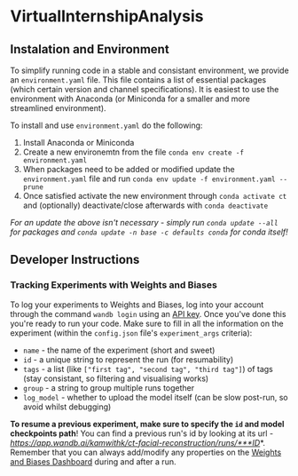 # VirtualInternshipAnalysis
## Instalation and Environment
To simplify running code in a stable and consistant environment, we provide an `environment.yaml` file.
This file contains a list of essential packages (which certain version and channel specifications).
It is easiest to use the environment with Anaconda (or Miniconda for a smaller and more streamlined environment).


To install and use `environment.yaml` do the following:
1. Install Anaconda or Miniconda
2. Create a new environemtn from the file `conda env create -f environment.yaml`
3. When packages need to be added or modified update the `environment.yaml` file and run `conda env update -f environment.yaml --prune`
4. Once satisfied activate the new environment through `conda activate ct` and (optionally) deactivate/close afterwards with `conda deactivate`

*For an update the above isn't necessary - simply run `conda update --all` for packages and `conda update -n base -c defaults conda` for conda itself!*

## Developer Instructions
### Tracking Experiments with Weights and Biases
To log your experiments to Weights and Biases, log into your account through the command `wandb login` using an [API key](https://app.wandb.ai/authorize).
Once you've done this you're ready to run your code.
Make sure to fill in all the information on the experiment (within the `config.json` file's `experiment_args` criteria):
* `name` - the name of the experiment (short and sweet)
* `id` - a unique string to represent the run (for resumability)
* `tags` - a list (like `["first tag", "second tag", "third tag"]`) of tags (stay consistant, so filtering and visualising works)
* `group` - a string to group multiple runs together
* `log_model` - whether to upload the model itself (can be slow post-run, so avoid whilst debugging)

**To resume a previous experiment, make sure to specify the `id` and model checkpoints path**!
You can find a previous run's id by looking at its url - *https://app.wandb.ai/kamwithk/ct-facial-reconstruction/runs/***ID**.
Remember that you can always add/modify any properties on the [Weights and Biases Dashboard](https://app.wandb.ai/monash-deep-neuron/ct-facial-reconstruction) during and after a run.
